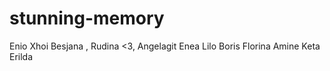 # stunning-memory
Enio
Xhoi
Besjana
, Rudina <3, 
Angelagit
Enea Lilo
Boris
Florina
Amine Keta
Erilda
